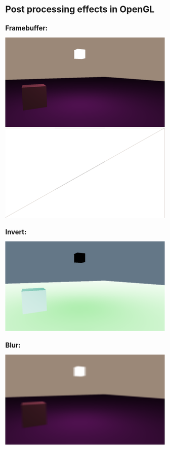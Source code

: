 # Post processing effects in OpenGL
## Framebuffer:
![Image 1](images/Image_1.png) 
<br>
![Image 2](images/Image_2.png)
## Invert:
![Image 3](images/Image_3.png)
<br>
## Blur:
![Image 4](images/Image_4.png)

